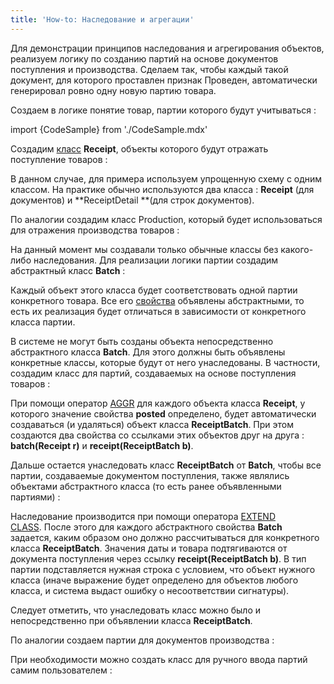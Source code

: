 ```yaml
---
title: 'How-to: Наследование и агрегации'
---
```


Для демонстрации принципов наследования и агрегирования объектов, реализуем логику по созданию партий на основе документов поступления и производства. Сделаем так, чтобы каждый такой документ, для которого проставлен признак Проведен, автоматически генерировал ровно одну новую партию товара.

Создаем в логике понятие товар, партии которого будут учитываться :

import {CodeSample} from './CodeSample.mdx'

<CodeSample url="https://ru-documentation.lsfusion.org/sample?file=UseCaseInheritance&block=item"/>

Создадим [класс](Static_objects.md) **Receipt**, объекты которого будут отражать поступление товаров :

<CodeSample url="https://ru-documentation.lsfusion.org/sample?file=UseCaseInheritance&block=receipt"/>

В данном случае, для примера используем упрощенную схему с одним классом. На практике обычно используются два класса : **Receipt** (для документов) и **ReceiptDetail **(для строк документов).

По аналогии создадим класс Production, который будет использоваться для отражения производства товаров :

<CodeSample url="https://ru-documentation.lsfusion.org/sample?file=UseCaseInheritance&block=production"/>

На данный момент мы создавали только обычные классы без какого-либо наследования. Для реализации логики партии создадим абстрактный класс **Batch** :

<CodeSample url="https://ru-documentation.lsfusion.org/sample?file=UseCaseInheritance&block=batch"/>

Каждый объект этого класса будет соответствовать одной партии конкретного товара. Все его [свойства](Properties.md) объявлены абстрактными, то есть их реализация будет отличаться в зависимости от конкретного класса партии.

В системе не могут быть созданы объекта непосредственно абстрактного класса **Batch**. Для этого должны быть объявлены конкретные классы, которые будут от него унаследованы. В частности, создадим класс для партий, создаваемых на основе поступления товаров :

<CodeSample url="https://ru-documentation.lsfusion.org/sample?file=UseCaseInheritance&block=receiptbatch"/>

При помощи оператор [AGGR](AGGR_operator.md) для каждого объекта класса **Receipt**, у которого значение свойства **posted** определено, будет автоматически создаваться (и удаляться) объект класса **ReceiptBatch**. При этом создаются два свойства со ссылками этих объектов друг на друга : **batch(Receipt r)** и **receipt(ReceiptBatch b)**.

Дальше остается унаследовать класс **ReceiptBatch** от **Batch**, чтобы все партии, создаваемые документом поступления, также являлись объектами абстрактного класса (то есть ранее объявленными партиями) :

<CodeSample url="https://ru-documentation.lsfusion.org/sample?file=UseCaseInheritance&block=receiptbatchextend"/>

Наследование производится при помощи оператора [EXTEND CLASS](EXTEND_CLASS_instruction.md). После этого для каждого абстрактного свойства **Batch** задается, каким образом оно должно рассчитываться для конкретного класса **ReceiptBatch**. Значения даты и товара подтягиваются от документа поступления через ссылку **receipt(ReceiptBatch b)**. В тип партии подставляется нужная строка с условием, что объект нужного класса (иначе выражение будет определено для объектов любого класса, и система выдаст ошибку о несоответствии сигнатуры).

Следует отметить, что унаследовать класс можно было и непосредственно при объявлении класса **ReceiptBatch**.

По аналогии создаем партии для документов производства :

<CodeSample url="https://ru-documentation.lsfusion.org/sample?file=UseCaseInheritance&block=productionbatch"/>

При необходимости можно создать класс для ручного ввода партий самим пользователем :

<CodeSample url="https://ru-documentation.lsfusion.org/sample?file=UseCaseInheritance&block=userbatch"/>

  
